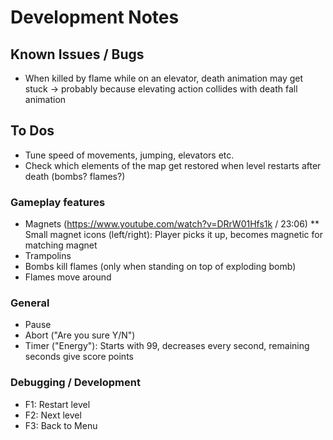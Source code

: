 # Development Notes

## Known Issues / Bugs

* When killed by flame while on an elevator, death animation may get stuck ->
  probably because elevating action collides with death fall animation

## To Dos

* Tune speed of movements, jumping, elevators etc.
* Check which elements of the map get restored when level restarts after death (bombs? flames?)

### Gameplay features

* Magnets (https://www.youtube.com/watch?v=DRrW01Hfs1k / 23:06)
** Small magnet icons (left/right): Player picks it up, becomes magnetic for matching magnet
* Trampolins
* Bombs kill flames (only when standing on top of exploding bomb)
* Flames move around

### General

* Pause
* Abort ("Are you sure Y/N")
* Timer ("Energy"): Starts with 99, decreases every second, remaining seconds give score points

### Debugging / Development

* F1: Restart level
* F2: Next level
* F3: Back to Menu
